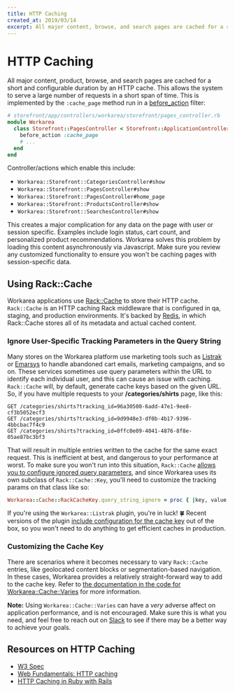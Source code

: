 ```yaml
---
title: HTTP Caching
created_at: 2019/03/14
excerpt: All major content, browse, and search pages are cached for a short and configurable duration by an HTTP cache. This allows the system to serve a large number of requests in a short span of time.
---
```


# HTTP Caching

All major content, product, browse, and search pages are cached for a short and configurable duration by an HTTP cache. This allows the system to serve a large number of requests in a short span of time. This is implemented by the `:cache_page` method run in a [before_action](https://guides.rubyonrails.org/action_controller_overview.html#filters) filter:

```ruby
# storefront/app/controllers/workarea/storefront/pages_controller.rb
module Workarea
  class Storefront::PagesController < Storefront::ApplicationController
    before_action :cache_page
    # ...
  end
end
```

Controller/actions which enable this include:

- `Workarea::Storefront::CategoriesController#show`
- `Workarea::Storefront::PagesController#show`
- `Workarea::Storefront::PagesController#home_page`
- `Workarea::Storefront::ProductsController#show`
- `Workarea::Storefront::SearchesController#show`

This creates a major complication for any data on the page with user or session specific. Examples include login status, cart count, and personalized product recommendations. Workarea solves this problem by loading this content asynchronously via Javascript. Make sure you review any customized functionality to ensure you won't be caching pages with session-specific data.

## Using Rack::Cache

Workarea applications use [Rack::Cache](https://github.com/rtomayko/rack-cache) to store their HTTP cache. `Rack::Cache` is an HTTP caching Rack middleware that is configured in qa, staging, and production environments. It's backed by [Redis](https://github.com/redis-store/redis-rack-cache), in which Rack::Cache stores all of its metadata and actual cached content.

### Ignore User-Specific Tracking Parameters in the Query String

Many stores on the Workarea platform use marketing tools such as [Listrak](https://github.com/workarea-commerce/workarea-listrak) or [Emarsys](https://github.com/workarea-commerce/workarea-emarsys) to handle abandoned cart emails, marketing campaigns, and so on. These services sometimes use query parameters within the URL to identify each individual user, and this can cause an issue with caching. `Rack::Cache` will, by default, generate cache keys based on the given URL. So, if you have multiple requests to your **/categories/shirts** page, like this:

```
GET /categories/shirts?tracking_id=96a30500-6add-47e1-9ee8-cf3b5052ecf3
GET /categories/shirts?tracking_id=9d9948e3-df0b-4b17-9396-4bbcbac7f4c9
GET /categories/shirts?tracking_id=0ffc0e09-4041-4876-8f8e-05ae87bc3bf3
```

That will result in multiple entries written to the cache for the same exact request. This is inefficient at best, and dangerous to your performance at worst. To make sure you won't run into this situation, `Rack::Cache` [allows you to configure ignored query parameters](https://github.com/rtomayko/rack-cache#ignoring-tracking-parameters-in-cache-keys), and since Workarea uses its own subclass of `Rack::Cache::Key`, you'll need to customize the tracking params on that class like so:

```ruby
Workarea::Cache::RackCacheKey.query_string_ignore = proc { |key, value| key == 'tracking_id' }
```

If you're using the `Workarea::Listrak` plugin, you're in luck! 🍀 Recent versions of the plugin [include configuration for the cache key](https://github.com/workarea-commerce/workarea-listrak/blob/master/config/initializers/rack_cache.rb) out of the box, so you won't need to do anything to get efficient caches in production.

### Customizing the Cache Key

There are scenarios where it becomes necessary to vary `Rack::Cache` entries, like geolocated content blocks or segmentation-based navigation. In these cases, Workarea provides a relatively straight-forward way to add to the cache key. Refer to [the documentation in the code for Workarea::Cache::Varies](https://github.com/workarea-commerce/workarea/blob/master/core/lib/workarea/cache.rb) for more information.

**Note:** Using `Workarea::Cache::Varies` can have a _very_ adverse affect on application performance, and is not encouraged. Make sure this is what you need, and feel free to reach out on [Slack](https://workarea-community.slack.com) to see if there may be a better way to achieve your goals.

## Resources on HTTP Caching

- [W3 Spec](http://www.w3.org/Protocols/rfc2616/rfc2616-sec13.html)
- [Web Fundamentals: HTTP caching](https://developers.google.com/web/fundamentals/performance/optimizing-content-efficiency/http-caching?hl=en)
- [HTTP Caching in Ruby with Rails](https://devcenter.heroku.com/articles/http-caching-ruby-rails)
